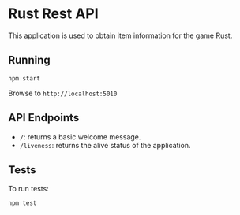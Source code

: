 # Rust Rest API

This application is used to obtain item information for the game Rust.

## Running

```
npm start
```

Browse to `http://localhost:5010`

## API Endpoints

- `/`: returns a basic welcome message.
- `/liveness`: returns the alive status of the application.

## Tests

To run tests:

```
npm test
```



